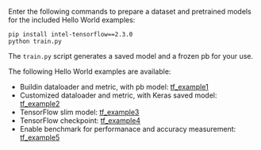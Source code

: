 Enter the following commands to prepare a dataset and pretrained models for the included Hello World examples:

```Shell
pip install intel-tensorflow==2.3.0
python train.py

```
The `train.py` script generates a saved model and a frozen pb for your use.

The following Hello World examples are available:

*  Buildin dataloader and metric, with pb model: [tf_example1](examples/helloworld/tf_example1/README.md)
*  Customized dataloader and metric, with Keras saved model: [tf_example2](examples/helloworld/tf_example2/README.md)
*  TensorFlow slim model: [tf_example3](examples/helloworld/tf_example3/README.md)
*  TensorFlow checkpoint: [tf_example4](examples/helloworld/tf_example4/README.md)
*  Enable benchmark for performanace and accuracy measurement: [tf_example5](examples/helloworld/tf_example5/README.md)

